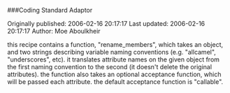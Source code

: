 ###Coding Standard Adaptor

Originally published: 2006-02-16 20:17:17
Last updated: 2006-02-16 20:17:17
Author: Moe Aboulkheir

this recipe contains a function, "rename_members", which takes an object, and two strings describing variable naming conventions (e.g. "allcamel", "underscores", etc).  it translates attribute names on the given object from the first naming convention to the second (it doesn't delete the original attributes).  the function also takes an optional acceptance function, which will be passed each attribute.  the default acceptance function is "callable".